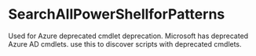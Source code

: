 # SearchAllPowerShellforPatterns
Used for Azure deprecated cmdlet deprecation. Microsoft has deprecated Azure AD cmdlets. use this to discover scripts with deprecated cmdlets.
